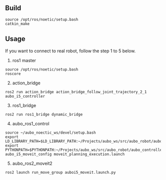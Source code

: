 ## Build

```
source /opt/ros/noetic/setup.bash
catkin_make
```

## Usage

If you want to connect to real robot, follow the step 1 to 5 below.
1. ros1 master
````
source /opt/ros/noetic/setup.bash
roscore
````

2. action_bridge
   
```
ros2 run action_bridge action_bridge_follow_joint_trajectory_2_1 aubo_i5_controller
```

3. ros1_bridge
   
```
ros2 run ros1_bridge dynamic_bridge
```

4. aubo_ros1_control

```
source ~/aubo_noectic_ws/devel/setup.bash
export LD_LIBRARY_PATH=$LD_LIBRARY_PATH:~/Projects/aubo_ws/src/aubo_robot/aubo_driver/lib/lib64/log4cplus
export PYTHONPATH=$PYTHONPATH:~/Projects/aubo_ws/src/aubo_robot/aubo_controller/script/aubo_controllerroslaunch aubo_i5_moveit_config moveit_planning_execution.launch
```

5. aubo_ros2_moveit2 

```
ros2 launch run_move_group auboi5_moveit.launch.py
```
